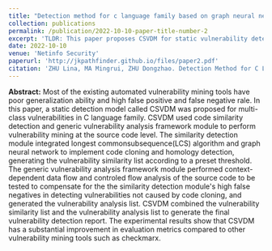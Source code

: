 ```yaml
---
title: "Detection method for c language family based on graph neural network and generic vulnerability analysis framework"
collection: publications
permalink: /publication/2022-10-10-paper-title-number-2
excerpt: 'TLDR: This paper proposes CSVDM for static vulnerability detection tasks of C family languages. By combining Graph Neural Network with Generic Vulnerability Analysis Framework, CSVDM can perform high-precision multi-class classification tasks.'
date: 2022-10-10
venue: 'Netinfo Security'
paperurl: 'http://jkpathfinder.github.io/files/paper2.pdf'
citation: 'ZHU Lina, MA Mingrui, ZHU Dongzhao. Detection Method for C Language Family Based on Graph Neural Network and Generic Vulnerability Analysis Framework[J]. <i>Netinfo Security</i>, 2022, 22(10): 59-68.'
---
```


**Abstract:** Most of the existing automated vulnerability mining tools have poor generalization ability and high false positive and false negative rale. In this paper, a static detection model called CSVDM was proposed for multi-class vulnerabilities in C language family. CSVDM used code similarity detection and generic vulnerability analysis framework module to perform vulnerability mining at the source code level. The similarity detection module integrated longest commonsubsequence(LCS) algorithm and graph neural network to implement code cloning and homology detection, generating the vulnerability similarity list according to a preset threshold. The generic vulnerability analysis framework module performed context-dependent data flow and controled flow analysis of the source code to be tested to compensate for the the similarity detection module's high false negatives in detecting vulnerabilities not caused by code cloning, and generated the vulnerability analysis list. CSVDM combined the vulnerability similarity list and the vulnerability analysis list to generate the final vulnerability detection report. The experimental results show that CSVDM has a substantial improvement in evaluation metrics compared to other vulnerability mining tools such as checkmarx.

